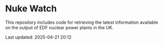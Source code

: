 # Nuke Watch

This repository includes code for retrieving the latest information available on the output of EDF nuclear power plants in the UK.

Last updated: 2025-04-21 20:12